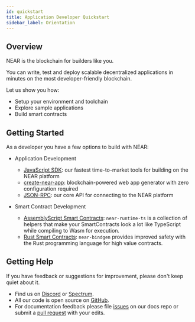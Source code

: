 ```yaml
---
id: quickstart
title: Application Developer Quickstart
sidebar_label: Orientation
---
```


## Overview

NEAR is the blockchain for builders like you.

You can write, test and deploy scalable decentralized applications in minutes on the most developer-friendly blockchain.

Let us show you how:

- Setup your environment and toolchain
- Explore sample applications
- Build smart contracts

## Getting Started

As a developer you have a few options to build with NEAR:

- Application Development
  - [JavaScript SDK](/docs/roles/developer/examples/nearlib/introduction): our fastest time-to-market tools for building on the NEAR platform
  - [create-near-app](https://www.npmjs.com/package/create-near-app): blockchain-powered web app generator with zero configuration required
  - [JSON-RPC](/docs/interaction/rpc): our core API for connecting to the NEAR platform

- Smart Contract Development
  - [AssemblyScript Smart Contracts](/docs/roles/developer/contracts-intro): `near-runtime-ts` is a collection of helpers that make your SmartContracts look a lot like TypeScript while compiling to Wasm for execution.
  - [Rust Smart Contracts](/docs/near-bindgen/near-bindgen): `near-bindgen` provides improved safety with the Rust programming language for high value contracts.

## Getting Help

If you have feedback or suggestions for improvement, please don't keep quiet about it.

- Find us on [Discord](http://near.chat) or [Spectrum](https://spectrum.chat/near).
- All our code is open source on [GitHub](https://github.com/nearprotocol).
- For documentation feedback please file [issues](https://github.com/nearprotocol/docs/issues) on our docs repo or submit a [pull request](https://github.com/nearprotocol/docs/pulls) with your edits.
